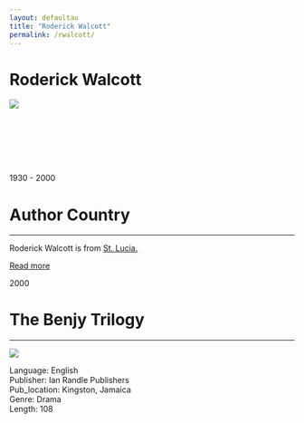 ```yaml
---
layout: defaultau
title: "Roderick Walcott"
permalink: /rwalcott/
---
```

<!-- partial:index.partial.html -->
<div class="content">
    <h1>Roderick Walcott</h1>
    <div class="quote">
        <div><img src="https://s1.stabroeknews.com/images/2017/08/Roderick-Walcott.jpg" class="logo"></div>
    </div>
    <div class="timeline">
        <div style="padding-bottom:100px;"></div>
        <div class="block">
            <div class="date right"><p class="right"> 1930 - 2000 </p></div>
            <div class="dot"></div>
            <div class="left first">
            <div class="author_country">
                <h1>Author Country</h1><hr>
            <div class="aclocation"> <p> Roderick Walcott is from <a href="{{ site.baseurl }}/16"> St. Lucia.</a></p></div>
              <div class="acreadmore">  <a href="https://en.wikipedia.org/wiki/Roderick_Walcott" target="_blank">Read more</a></div>
            </div>
            </div>
        </div>
        <div class="block">
            <div class="date left"><p class="left">2000</p></div>
            <div class="dot"></div>
            <div class="right">
                <h1>The Benjy Trilogy</h1><hr>
                <p><img src="https://m.media-amazon.com/images/I/518FR0GJ4QL._SY291_BO1,204,203,200_QL40_FMwebp_.jpg"></p>
                <p>
                Language: English <br/>
                Publisher:  Ian Randle Publishers<br/>
                Pub_location: Kingston, Jamaica<br/>
                Genre: Drama <br/>
                Length: 108<br/>
                </p>
            </div>
        </div>
